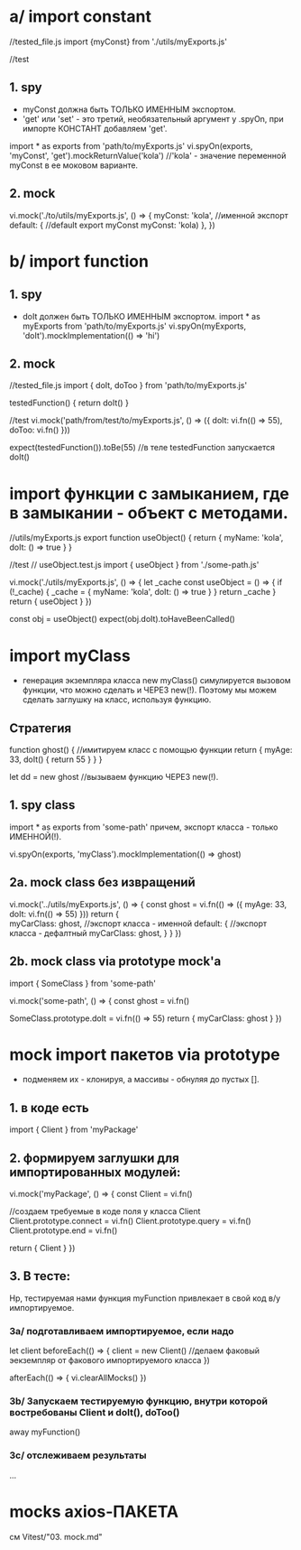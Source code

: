 
# a/ import constant
//tested_file.js
import {myConst} from './utils/myExports.js'


//test
## 1. spy
- myConst должна быть ТОЛЬКО ИМЕННЫМ экспортом.
- 'get' или 'set' - это третий, необязательный аргумент у .spyOn,
  при импорте КОНСТАНТ добавляем 'get'.

import * as exports from 'path/to/myExports.js'
vi.spyOn(exports, 'myConst', 'get').mockReturnValue('kola')    //'kola' - значение переменной myConst в ее моковом варианте.


## 2. mock
vi.mock('./to/utils/myExports.js', () => {
  myConst: 'kola',    //именной экспорт
  default: {          //default export myConst
    myConst: 'kola)
  },
})




# b/ import function
## 1. spy
- doIt должен быть ТОЛЬКО ИМЕННЫМ экспортом.
import * as myExports from 'path/to/myExports.js'
vi.spyOn(myExports, 'doIt').mockImplementation(() => 'hi')


## 2. mock
//tested_file.js
import { doIt, doToo } from 'path/to/myExports.js'

testedFunction() {
  return doIt()
}

//test
vi.mock('path/from/test/to/myExports.js', () => ({
  doIt: vi.fn(() => 55),
  doToo: vi.fn()
}))

expect(testedFunction()).toBe(55)    //в теле testedFunction запускается doIt()





# import функции с замыканием, где в замыкании - объект с методами.
//utils/myExports.js
export function useObject() {
  return {
    myName: 'kola',
    doIt: () => true 
  }
}

//test
// useObject.test.js
import { useObject } from './some-path.js'

vi.mock('./utils/myExports.js', () => {
  let _cache
  const useObject = () => {
    if (!_cache) {
      _cache = {
        myName: 'kola',
        doIt: () => true 
      }
    }
    return _cache
  }
  return { useObject }
})

const obj = useObject()
expect(obj.doIt).toHaveBeenCalled()





# import myClass
- генерация экземпляра класса new myClass()
симулируется вызовом функции, что можно сделать и ЧЕРЕЗ new(!).
Поэтому мы можем сделать заглушку на класс, используя функцию.

## Стратегия
function ghost() {   //имитируем класс с помощью функции
  return {
    myAge: 33,
    doIt() {
      return 55
    }
  }
}

let dd = new ghost   //вызываем функцию ЧЕРЕЗ new(!).


## 1. spy class
import * as exports from 'some-path'
причем, экспорт класса - только ИМЕННОЙ(!).

vi.spyOn(exports, 'myClass').mockImplementation(() => ghost)



## 2a. mock class без извращений
vi.mock('../utils/myExports.js', () => {
  const ghost = vi.fn(() => ({
    myAge: 33,
    doIt: vi.fn(() => 55)
  }))
  return {             
    myCarClass: ghost,         //экспорт класса - именной
    default: {                //экспорт класса - дефалтный
      myCarClass: ghost,
    }
  }
})




## 2b. mock class via prototype mock'a
import { SomeClass } from 'some-path'

vi.mock('some-path', () => {
  const ghost = vi.fn()

  SomeClass.prototype.doIt = vi.fn(() => 55)
  return { myCarClass: ghost }
})




# mock import пакетов via prototype
- подменяем их - клонируя, 
  а массивы - обнуляя до пустых [].

## 1. в коде есть
import { Client } from 'myPackage'

## 2. формируем заглушки для импортированных модулей:
vi.mock('myPackage', () => {
  const Client = vi.fn()

  //создаем требуемые в коде поля у класса Client
  Client.prototype.connect = vi.fn()
  Client.prototype.query = vi.fn()
  Client.prototype.end = vi.fn()

  return { Client }
})


## 3. В тесте:
Нр, тестируемая нами функция myFunction привлекает в свой код в/у импортируемое.


### 3a/ подготавливаем импортируемое, если надо
let client
beforeEach(() => {
  client = new Client()    //делаем факовый эекземпляр от факового импортируемого класса
})

afterEach(() => {
  vi.clearAllMocks()
})


### 3b/ Запускаем тестируемую функцию, внутри которой востребованы Client и doIt(), doToo()

away myFunction()

### 3c/ отслеживаем результаты
...


# __mocks__ axios-ПАКЕТА
см Vitest/"03. mock.md"